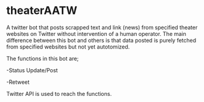 theaterAATW
========

A twitter bot that posts scrapped text and link (news) from specified theater websites on Twitter without intervention of a human operator. 
The main difference between this bot and others is that data posted is purely fetched from specified websites but not yet autotomized. 

The functions in this bot are;

-Status Update/Post

-Retweet



Twitter API is used to reach the functions.
